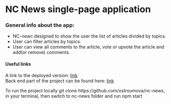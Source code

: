 <h1>NC News single-page application</h1>

<h3>General info about the app:</h3>
<ul>
<li>NC-newc designed to show the user the list of articles divided by topics.</li>
<li>User can filter articles by topics.</li>
<li>User can view all comments to the article, vote or upvote the article and add(or remove) comments.</li>
</ul>

<h4>Useful links</h4>
A link to the deployed version: <a href="https://ostroumova-nc-news.netlify.app">link</a> <br>
Back end part of the project can be found here:  <a href="https://github.com/ostroumova/be-nc-news-public">link</a> <br>

<p>To run the project locally git clone https://github.com/ostroumova/nc-news, in your terminal, then switch to nc-news folder and run npm start</p>
